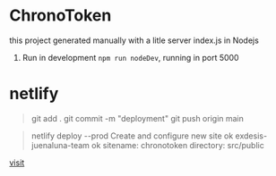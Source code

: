 # ChronoToken

this project generated manually with a litle server index.js in Nodejs

1. Run in development `npm run nodeDev`, running in port 5000

# netlify


> git add .
> git commit -m "deployment"
> git push origin main

> netlify deploy --prod
  Create and configure new site ok
  exdesis-juenaluna-team        ok
  sitename: chronotoken
  directory: src/public

  [visit](https://chronotoken.netlify.app/)

  


